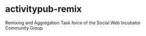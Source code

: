 # activitypub-remix
Remixing and Aggregation Task force of the Social Web Incubator Community Group

